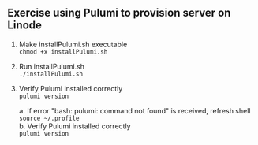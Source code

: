 ## Exercise using Pulumi to provision server on Linode

1. Make installPulumi.sh executable  
    `chmod +x installPulumi.sh`  

2. Run installPulumi.sh  
    `./installPulumi.sh`

3. Verify Pulumi installed correctly  
    `pulumi version`  

    a. If error "bash: pulumi: command not found" is received, refresh shell  
        `source ~/.profile`  
    b. Verify Pulumi installed correctly  
    `pulumi version`  



